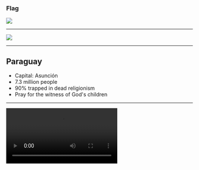 ### Flag

![](https://upload.wikimedia.org/wikipedia/commons/2/27/Flag_of_Paraguay.svg)

---

![](https://upload.wikimedia.org/wikipedia/commons/4/4c/PRY_orthographic.svg)

---

## Paraguay

- Capital: Asunción
- 7.3 million people
- 90% trapped in dead religionism
- Pray for the witness of God's children

---

![](https://storage.googleapis.com/prayer-videos/country/paraguay.mp4)
